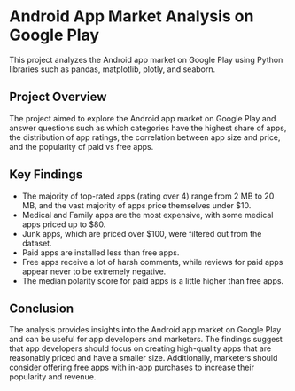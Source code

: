 # Android App Market Analysis on Google Play

This project analyzes the Android app market on Google Play using Python libraries such as pandas, matplotlib, plotly, and seaborn.

## Project Overview

The project aimed to explore the Android app market on Google Play and answer questions such as which categories have the highest share of apps, the distribution of app ratings, the correlation between app size and price, and the popularity of paid vs free apps.

## Key Findings

- The majority of top-rated apps (rating over 4) range from 2 MB to 20 MB, and the vast majority of apps price themselves under $10.
- Medical and Family apps are the most expensive, with some medical apps priced up to $80.
- Junk apps, which are priced over $100, were filtered out from the dataset.
- Paid apps are installed less than free apps.
- Free apps receive a lot of harsh comments, while reviews for paid apps appear never to be extremely negative.
- The median polarity score for paid apps is a little higher than free apps.

## Conclusion

The analysis provides insights into the Android app market on Google Play and can be useful for app developers and marketers. The findings suggest that app developers should focus on creating high-quality apps that are reasonably priced and have a smaller size. Additionally, marketers should consider offering free apps with in-app purchases to increase their popularity and revenue.
